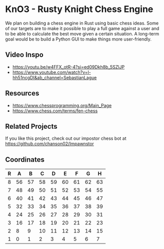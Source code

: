 # KnO3 - Rusty Knight Chess Engine

We plan on building a chess engine in Rust using basic chess ideas. Some of our targets are to make it possible to play a full 
game against a user and to be able to calculate the best move given a certain situation. A long-term goal would be to build 
a Python GUI to make things more user-friendly.


## Video Inspo
- https://youtu.be/w4FFX_otR-4?si=ed09Dkh8b_5SZlJP
- https://www.youtube.com/watch?v=l-hh51ncgDI&ab_channel=SebastianLague


## Resources
- https://www.chessprogramming.org/Main_Page
- https://www.chess.com/terms/fen-chess

## Related Projects
If you like this project, check out our impostor chess bot at https://github.com/chanson02/Impawnstor

## Coordinates

| R | A | B | C | D | E | F | G | H |
|---|---|---|---|---|---|---|---|---|
| 8 | 56| 57| 58| 59| 60| 61| 62| 63|
| 7 | 48| 49| 50| 51| 52| 53| 54| 55|
| 6 | 40| 41| 42| 43| 44| 45| 46| 47|
| 5 | 32| 33| 34| 35| 36| 37| 38| 39|
| 4 | 24| 25| 26| 27| 28| 29| 30| 31|
| 3 | 16| 17| 18| 19| 20| 21| 22| 23|
| 2 |  8|  9| 10| 11| 12| 13| 14| 15|
| 1 |  0|  1|  2|  3|  4|  5|  6|  7|
